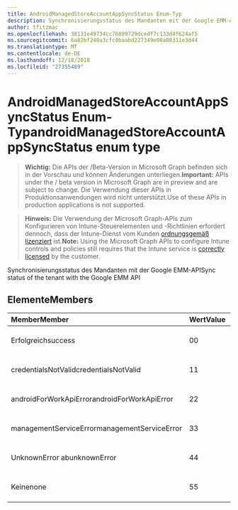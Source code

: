 ```yaml
---
title: AndroidManagedStoreAccountAppSyncStatus Enum-Typ
description: Synchronisierungsstatus des Mandanten mit der Google EMM-API
author: tfitzmac
ms.openlocfilehash: 38131e49734cc76809729dcedf7c133d4f624af5
ms.sourcegitcommit: 6a82bf240a3cfc0baabd227349e08a08311e3d44
ms.translationtype: MT
ms.contentlocale: de-DE
ms.lasthandoff: 12/18/2018
ms.locfileid: "27355489"
---
```

# <a name="androidmanagedstoreaccountappsyncstatus-enum-type"></a><span data-ttu-id="da7a4-103">AndroidManagedStoreAccountAppSyncStatus Enum-Typ</span><span class="sxs-lookup"><span data-stu-id="da7a4-103">androidManagedStoreAccountAppSyncStatus enum type</span></span>

> <span data-ttu-id="da7a4-104">**Wichtig:** Die APIs der /Beta-Version in Microsoft Graph befinden sich in der Vorschau und können Änderungen unterliegen.</span><span class="sxs-lookup"><span data-stu-id="da7a4-104">**Important:** APIs under the / beta version in Microsoft Graph are in preview and are subject to change.</span></span> <span data-ttu-id="da7a4-105">Die Verwendung dieser APIs in Produktionsanwendungen wird nicht unterstützt.</span><span class="sxs-lookup"><span data-stu-id="da7a4-105">Use of these APIs in production applications is not supported.</span></span>

> <span data-ttu-id="da7a4-106">**Hinweis:** Die Verwendung der Microsoft Graph-APIs zum Konfigurieren von Intune-Steuerelementen und -Richtlinien erfordert dennoch, dass der Intune-Dienst vom Kunden [ordnungsgemäß lizenziert](https://go.microsoft.com/fwlink/?linkid=839381) ist.</span><span class="sxs-lookup"><span data-stu-id="da7a4-106">**Note:** Using the Microsoft Graph APIs to configure Intune controls and policies still requires that the Intune service is [correctly licensed](https://go.microsoft.com/fwlink/?linkid=839381) by the customer.</span></span>

<span data-ttu-id="da7a4-107">Synchronisierungsstatus des Mandanten mit der Google EMM-API</span><span class="sxs-lookup"><span data-stu-id="da7a4-107">Sync status of the tenant with the Google EMM API</span></span>
## <a name="members"></a><span data-ttu-id="da7a4-108">Elemente</span><span class="sxs-lookup"><span data-stu-id="da7a4-108">Members</span></span>
|<span data-ttu-id="da7a4-109">Member</span><span class="sxs-lookup"><span data-stu-id="da7a4-109">Member</span></span>|<span data-ttu-id="da7a4-110">Wert</span><span class="sxs-lookup"><span data-stu-id="da7a4-110">Value</span></span>|<span data-ttu-id="da7a4-111">Beschreibung</span><span class="sxs-lookup"><span data-stu-id="da7a4-111">Description</span></span>|
|:---|:---|:---|
|<span data-ttu-id="da7a4-112">Erfolgreich</span><span class="sxs-lookup"><span data-stu-id="da7a4-112">success</span></span>|<span data-ttu-id="da7a4-113">0</span><span class="sxs-lookup"><span data-stu-id="da7a4-113">0</span></span>|<span data-ttu-id="da7a4-114">Noch nicht dokumentiert</span><span class="sxs-lookup"><span data-stu-id="da7a4-114">Not yet documented</span></span>|
|<span data-ttu-id="da7a4-115">credentialsNotValid</span><span class="sxs-lookup"><span data-stu-id="da7a4-115">credentialsNotValid</span></span>|<span data-ttu-id="da7a4-116">1</span><span class="sxs-lookup"><span data-stu-id="da7a4-116">1</span></span>|<span data-ttu-id="da7a4-117">Noch nicht dokumentiert</span><span class="sxs-lookup"><span data-stu-id="da7a4-117">Not yet documented</span></span>|
|<span data-ttu-id="da7a4-118">androidForWorkApiError</span><span class="sxs-lookup"><span data-stu-id="da7a4-118">androidForWorkApiError</span></span>|<span data-ttu-id="da7a4-119">2</span><span class="sxs-lookup"><span data-stu-id="da7a4-119">2</span></span>|<span data-ttu-id="da7a4-120">Noch nicht dokumentiert</span><span class="sxs-lookup"><span data-stu-id="da7a4-120">Not yet documented</span></span>|
|<span data-ttu-id="da7a4-121">managementServiceError</span><span class="sxs-lookup"><span data-stu-id="da7a4-121">managementServiceError</span></span>|<span data-ttu-id="da7a4-122">3</span><span class="sxs-lookup"><span data-stu-id="da7a4-122">3</span></span>|<span data-ttu-id="da7a4-123">Noch nicht dokumentiert</span><span class="sxs-lookup"><span data-stu-id="da7a4-123">Not yet documented</span></span>|
|<span data-ttu-id="da7a4-124">UnknownError ab</span><span class="sxs-lookup"><span data-stu-id="da7a4-124">unknownError</span></span>|<span data-ttu-id="da7a4-125">4</span><span class="sxs-lookup"><span data-stu-id="da7a4-125">4</span></span>|<span data-ttu-id="da7a4-126">Noch nicht dokumentiert</span><span class="sxs-lookup"><span data-stu-id="da7a4-126">Not yet documented</span></span>|
|<span data-ttu-id="da7a4-127">Keine</span><span class="sxs-lookup"><span data-stu-id="da7a4-127">none</span></span>|<span data-ttu-id="da7a4-128">5</span><span class="sxs-lookup"><span data-stu-id="da7a4-128">5</span></span>|<span data-ttu-id="da7a4-129">Noch nicht dokumentiert</span><span class="sxs-lookup"><span data-stu-id="da7a4-129">Not yet documented</span></span>|





